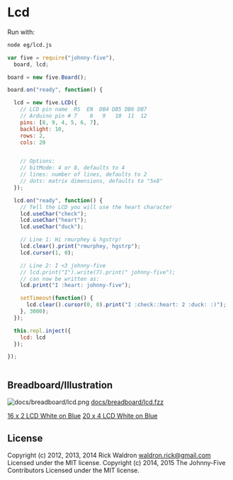 <!--remove-start-->
# Lcd

Run with:
```bash
node eg/lcd.js
```
<!--remove-end-->

```javascript
var five = require("johnny-five"),
  board, lcd;

board = new five.Board();

board.on("ready", function() {

  lcd = new five.LCD({
    // LCD pin name  RS  EN  DB4 DB5 DB6 DB7
    // Arduino pin # 7    8   9   10  11  12
    pins: [8, 9, 4, 5, 6, 7],
    backlight: 10,
    rows: 2,
    cols: 20


    // Options:
    // bitMode: 4 or 8, defaults to 4
    // lines: number of lines, defaults to 2
    // dots: matrix dimensions, defaults to "5x8"
  });

  lcd.on("ready", function() {
    // Tell the LCD you will use the heart character
    lcd.useChar("check");
    lcd.useChar("heart");
    lcd.useChar("duck");

    // Line 1: Hi rmurphey & hgstrp!
    lcd.clear().print("rmurphey, hgstrp");
    lcd.cursor(1, 0);

    // Line 2: I <3 johnny-five
    // lcd.print("I").write(7).print(" johnny-five");
    // can now be written as:
    lcd.print("I :heart: johnny-five");

    setTimeout(function() {
      lcd.clear().cursor(0, 0).print("I :check::heart: 2 :duck: :)");
    }, 3000);
  });

  this.repl.inject({
    lcd: lcd
  });

});



```


## Breadboard/Illustration


![docs/breadboard/lcd.png](breadboard/lcd.png)
[docs/breadboard/lcd.fzz](breadboard/lcd.fzz)

[16 x 2 LCD White on Blue](http://www.hacktronics.com/LCDs/16-x-2-LCD-White-on-Blue/flypage.tpl.html)
[20 x 4 LCD White on Blue](http://www.hacktronics.com/LCDs/20-x-4-LCD-White-on-Blue/flypage.tpl.html)


<!--remove-start-->
## License
Copyright (c) 2012, 2013, 2014 Rick Waldron <waldron.rick@gmail.com>
Licensed under the MIT license.
Copyright (c) 2014, 2015 The Johnny-Five Contributors
Licensed under the MIT license.
<!--remove-end-->
